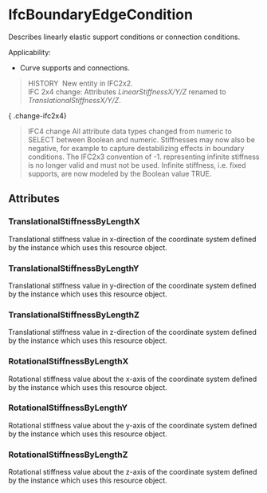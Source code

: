 # IfcBoundaryEdgeCondition

Describes linearly elastic support conditions or connection conditions.

Applicability:

* Curve supports and connections.

> HISTORY&nbsp; New entity in IFC2x2.  
> IFC 2x4 change: Attributes _LinearStiffnessX/Y/Z_ renamed to _TranslationalStiffnessX/Y/Z_.

{ .change-ifc2x4}
> IFC4 change All attribute data types changed from numeric to SELECT between Boolean and numeric. Stiffnesses may now also be negative, for example to capture destabilizing effects in boundary conditions. The IFC2x3 convention of -1. representing infinite stiffness is no longer valid and must not be used. Infinite stiffness, i.e. fixed supports, are now modeled by the Boolean value TRUE.

## Attributes

### TranslationalStiffnessByLengthX
Translational stiffness value in x-direction of the coordinate system defined by the instance which uses this resource object.

### TranslationalStiffnessByLengthY
Translational stiffness value in y-direction of the coordinate system defined by the instance which uses this resource object.

### TranslationalStiffnessByLengthZ
Translational stiffness value in z-direction of the coordinate system defined by the instance which uses this resource object.

### RotationalStiffnessByLengthX
Rotational stiffness value about the x-axis of the coordinate system defined by the instance which uses this resource object.

### RotationalStiffnessByLengthY
Rotational stiffness value about the y-axis of the coordinate system defined by the instance which uses this resource object.

### RotationalStiffnessByLengthZ
Rotational stiffness value about the z-axis of the coordinate system defined by the instance which uses this resource object.
